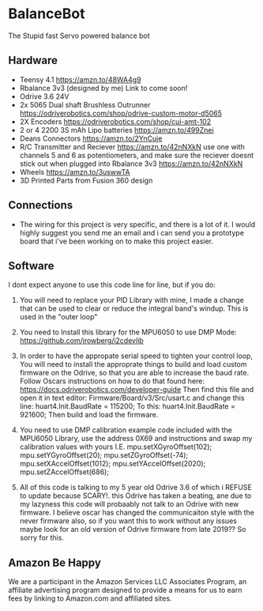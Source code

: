 # BalanceBot
The Stupid fast Servo powered balance bot

## Hardware
 - Teensy 4.1 https://amzn.to/48WA4g9
 - Rbalance 3v3 (designed by me) Link to come soon!
 - Odrive 3.6 24V
 - 2x 5065 Dual shaft Brushless Outrunner https://odriverobotics.com/shop/odrive-custom-motor-d5065
 - 2X Encoders https://odriverobotics.com/shop/cui-amt-102
 - 2 or 4 2200 3S mAh Lipo batteries https://amzn.to/499Znei
 - Deans Connectors https://amzn.to/2YnCuje
 - R/C Transmitter and Reciever https://amzn.to/42nNXkN use one with channels 5 and 6 as potentiometers, and make sure the reciever doesnt stick out when plugged into Rbalance 3v3 https://amzn.to/42nNXkN
 - Wheels https://amzn.to/3uswwTA
 - 3D Printed Parts from Fusion 360 design
## Connections
 - The wiring for this project is very specific, and there is a lot of it. I would highly suggest you send me an email and i can send you a prototype board that i've been working on to make this project easier.




## Software

I dont expect anyone to use this code line for line, but if you do:

1. You will need to replace your PID Library with mine, I made a change that can be used to clear or reduce the integral band's windup. This is used in the "outer loop"

2. You need to Install this library for the MPU6050 to use DMP Mode: https://github.com/jrowberg/i2cdevlib


3. In order to have the appropate serial speed to tighten your control loop, You will need to install the approprate things to build and load custom firmware on the Odrive, so that you are able to increase the baud rate. Follow Oscars instructions on how to do that found here:
https://docs.odriverobotics.com/developer-guide Then find this file and open it in text editor: Firmware/Board/v3/Src/usart.c and change this line:
huart4.Init.BaudRate = 115200;
To this:
huart4.Init.BaudRate = 921600;
Then build and load the firmware. 


4. You need to use DMP calibration example code included with the MPU6050 Library, use the address 0X69 and instructions and swap my calibration values with yours
  I.E.
  mpu.setXGyroOffset(102);
  mpu.setYGyroOffset(20);
  mpu.setZGyroOffset(-74);
  mpu.setXAccelOffset(1012); 
  mpu.setYAccelOffset(2020);
  mpu.setZAccelOffset(686);

5. All of this code is talking to my 5 year old Odrive 3.6 of which i REFUSE to update because SCARY!. this Odrive has taken a beating, ane due to my lazyness this code will probaably not talk to an Odrive with new firmware. I believe oscar has changed the communicaiton style with the never firmware also, so if you want this to work without any issues maybe look for an old version of Odrive firmware from late 2019??  So sorry for this. 




## Amazon Be Happy
We are a participant in the Amazon Services LLC Associates Program, an affiliate advertising program designed to provide a means for us to earn fees by linking to Amazon.com and affiliated sites.
